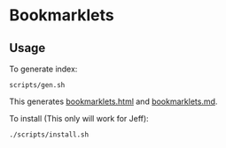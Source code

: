 # Bookmarklets

## Usage

To generate index:

```
scripts/gen.sh
```

This generates [bookmarklets.html](https://spudtrooper.github.io/bookmarklets/) and [bookmarklets.md](https://github.com/spudtrooper/bookmarklets/blob/main/output/bookmarklets.md).

To install (This only will work for Jeff):

```
./scripts/install.sh
```
